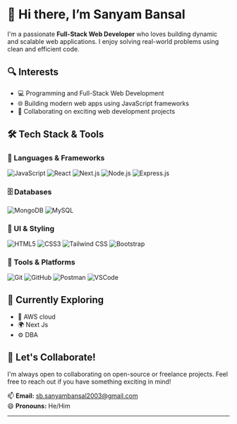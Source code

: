 # 👋 Hi there, I’m Sanyam Bansal

I'm a passionate **Full-Stack Web Developer** who loves building dynamic and scalable web applications. I enjoy solving real-world problems using clean and efficient code.

## 🔍 Interests
- 💻 Programming and Full-Stack Web Development  
- 🌐 Building modern web apps using JavaScript frameworks  
- 🤝 Collaborating on exciting web development projects  

## 🛠️ Tech Stack & Tools

### 🚀 Languages & Frameworks  
![JavaScript](https://img.shields.io/badge/-JavaScript-F7DF1E?logo=javascript&logoColor=black&style=for-the-badge)
![React](https://img.shields.io/badge/-React-61DAFB?logo=react&logoColor=black&style=for-the-badge)
![Next.js](https://img.shields.io/badge/-Next.js-000000?logo=nextdotjs&logoColor=white&style=for-the-badge)
![Node.js](https://img.shields.io/badge/-Node.js-339933?logo=node.js&logoColor=white&style=for-the-badge)
![Express.js](https://img.shields.io/badge/-Express.js-000000?logo=express&logoColor=white&style=for-the-badge)


### 🗄️ Databases  
![MongoDB](https://img.shields.io/badge/-MongoDB-47A248?logo=mongodb&logoColor=white&style=for-the-badge)
![MySQL](https://img.shields.io/badge/-MySQL-4479A1?logo=mysql&logoColor=white&style=for-the-badge)

### 🎨 UI & Styling  
![HTML5](https://img.shields.io/badge/-HTML5-E34F26?logo=html5&logoColor=white&style=for-the-badge)
![CSS3](https://img.shields.io/badge/-CSS3-1572B6?logo=css3&logoColor=white&style=for-the-badge)
![Tailwind CSS](https://img.shields.io/badge/-TailwindCSS-06B6D4?logo=tailwindcss&logoColor=white&style=for-the-badge)
![Bootstrap](https://img.shields.io/badge/-Bootstrap-7952B3?logo=bootstrap&logoColor=white&style=for-the-badge)

### 🔧 Tools & Platforms  
![Git](https://img.shields.io/badge/-Git-F05032?logo=git&logoColor=white&style=for-the-badge)
![GitHub](https://img.shields.io/badge/-GitHub-181717?logo=github&logoColor=white&style=for-the-badge)
![Postman](https://img.shields.io/badge/-Postman-FF6C37?logo=postman&logoColor=white&style=for-the-badge)
![VSCode](https://img.shields.io/badge/-VSCode-007ACC?logo=visualstudiocode&logoColor=white&style=for-the-badge)

## 🧠 Currently Exploring  
- 🧠 AWS cloud
- 🌍 Next Js  
- ⚙️ DBA

## 🤝 Let's Collaborate!
I'm always open to collaborating on open-source or freelance projects. Feel free to reach out if you have something exciting in mind!

📫 **Email:** sb.sanyambansal2003@gmail.com  
😄 **Pronouns:** He/Him  

---
